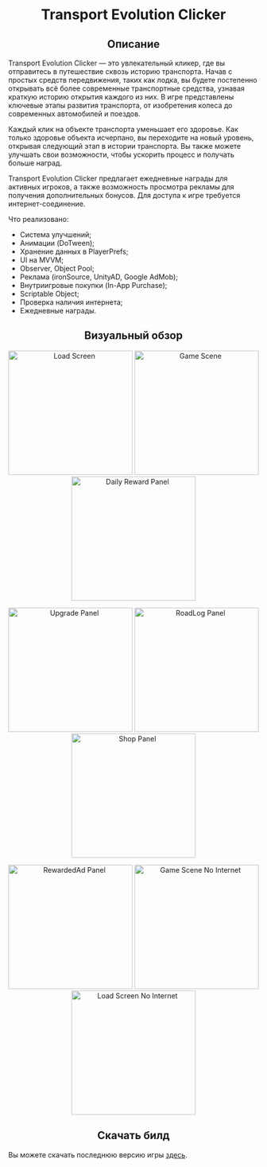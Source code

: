 <h1 align="center"> Transport Evolution Clicker </h1>

<h2 align="center"> Описание </h2>

Transport Evolution Clicker — это увлекательный кликер, где вы отправитесь в путешествие сквозь историю транспорта. Начав с простых средств передвижения, таких как лодка, вы будете постепенно открывать всё более современные транспортные средства, узнавая краткую историю открытия каждого из них. В игре представлены ключевые этапы развития транспорта, от изобретения колеса до современных автомобилей и поездов.

Каждый клик на объекте транспорта уменьшает его здоровье. Как только здоровье объекта исчерпано, вы переходите на новый уровень, открывая следующий этап в истории транспорта. Вы также можете улучшать свои возможности, чтобы ускорить процесс и получать больше наград.

Transport Evolution Clicker предлагает ежедневные награды для активных игроков, а также возможность просмотра рекламы для получения дополнительных бонусов. Для доступа к игре требуется интернет-соединение.

Что реализовано:
* Система улучшений;
* Анимации (DoTween);
* Хранение данных в PlayerPrefs;
* UI на MVVM;
* Observer, Object Pool;
* Реклама (ironSource, UnityAD, Google AdMob);
* Внутриигровые покупки (In-App Purchase);
* Scriptable Object;
* Проверка наличия интернета;
* Ежедневные награды.

<h2 align="center"> Визуальный обзор </h2>

<p align="center">
  <img src="https://github.com/FMaksym/Transport_Evolution_Clicker/raw/main/Assets/Git%20Resources/Screenshots/LoadScreen_photo.jpg" title="Load Screen" width="250"/>
  <img src="https://github.com/FMaksym/Transport_Evolution_Clicker/raw/main/Assets/Git%20Resources/Screenshots/GameScene_photo.jpg" title="Game Scene" width="250"/>
  <img src="https://github.com/FMaksym/Transport_Evolution_Clicker/raw/main/Assets/Git%20Resources/Screenshots/DailyRewardPanel_photo.jpg" title="Daily Reward Panel" width="250"/>
</p>

<p align="center">
  <img src="https://github.com/FMaksym/Transport_Evolution_Clicker/raw/main/Assets/Git%20Resources/Screenshots/UpgradePanel_photo.jpg" title="Upgrade Panel" width="250"/>
  <img src="https://github.com/FMaksym/Transport_Evolution_Clicker/raw/main/Assets/Git%20Resources/Screenshots/RoadLogPanel_photo.jpg" title="RoadLog Panel" width="250"/>
  <img src="https://github.com/FMaksym/Transport_Evolution_Clicker/raw/main/Assets/Git%20Resources/Screenshots/ShopPanel_photo.jpg" title="Shop Panel" width="250"/>
</p>

<p align="center">
  <img src="https://github.com/FMaksym/Transport_Evolution_Clicker/raw/main/Assets/Git%20Resources/Screenshots/RewardedAdPanel_photo.jpg" title="RewardedAd Panel" width="250"/>
  <img src="https://github.com/FMaksym/Transport_Evolution_Clicker/raw/main/Assets/Git%20Resources/Screenshots/GameSceneNoInternet_photo.jpg" title="Game Scene No Internet" width="250"/>
  <img src="https://github.com/FMaksym/Transport_Evolution_Clicker/raw/main/Assets/Git%20Resources/Screenshots/LoadScreenNoInternet_photo.jpg" title="Load Screen No Internet" width="250"/>
</p>

<h2 align="center"> Скачать билд </h2>

Вы можете скачать последнюю версию игры [здесь](https://github.com/FMaksym/Transport_Evolution_Clicker/raw/main/Assets/Git%20Resources/Build/Transport%20Evolution.apk).





